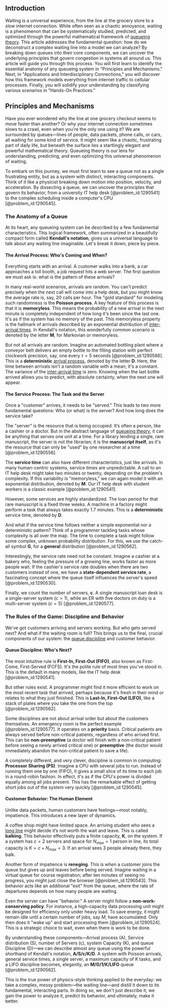 ## Introduction
Waiting is a universal experience, from the line at the grocery store to a slow internet connection. While often seen as a chaotic annoyance, waiting is a phenomenon that can be systematically studied, predicted, and optimized through the powerful mathematical framework of [queueing theory](@article_id:273287). This article addresses the fundamental question: how do we deconstruct a complex waiting line into a model we can analyze? By breaking down queues into their core components, we can uncover the underlying principles that govern congestion in systems all around us. This article will guide you through this process. You will first learn to identify the essential anatomy of any queueing system in "Principles and Mechanisms." Next, in "Applications and Interdisciplinary Connections," you will discover how this framework models everything from internet traffic to cellular processes. Finally, you will solidify your understanding by classifying various scenarios in "Hands-On Practices."

## Principles and Mechanisms

Have you ever wondered why the line at one grocery checkout seems to move faster than another? Or why your internet connection sometimes slows to a crawl, even when you're the only one using it? We are surrounded by queues—lines of people, data packets, phone calls, or cars, all waiting for some kind of service. It might seem like a chaotic, frustrating part of daily life, but beneath the surface lies a startlingly elegant and powerful mathematical theory. Queueing theory is our lens for understanding, predicting, and even optimizing this universal phenomenon of waiting.

To embark on this journey, we must first learn to see a queue not as a single frustrating entity, but as a system with distinct, interacting components. Think of it like a physicist breaking down motion into position, velocity, and acceleration. By dissecting a queue, we can uncover the principles that govern its behavior, from a university IT help desk [@problem_id:1290541] to the complex scheduling inside a computer's CPU [@problem_id:1290545].

### The Anatomy of a Queue

At its heart, any queueing system can be described by a few fundamental characteristics. This logical framework, often summarized in a beautifully compact form called **Kendall's notation**, gives us a universal language to talk about any waiting line imaginable. Let's break it down, piece by piece.

#### The Arrival Process: Who's Coming and When?

Everything starts with an arrival. A customer walks into a bank, a car approaches a toll booth, a job request hits a web server. The first question we must ask is: what is the pattern of these arrivals?

In many real-world scenarios, arrivals are random. You can't predict precisely when the next call will come into a help desk, but you might know the average rate is, say, 20 calls per hour. The "gold standard" for modeling such randomness is the **Poisson process**. A key feature of this process is that it is **memoryless**. This means the probability of a new arrival in the next minute is completely independent of how long it's been since the last one. It's as if the system has no memory of the past. This memoryless property is the hallmark of arrivals described by an exponential distribution of [inter-arrival times](@article_id:198603). In Kendall's notation, this wonderfully common scenario is denoted by the letter **M**, for Markovian or memoryless.

But not all arrivals are random. Imagine an automated bottling plant where a conveyor belt delivers an empty bottle to the filling station with perfect clockwork precision, say, one every $\tau=5$ seconds [@problem_id:1290566]. This is a **deterministic** [arrival process](@article_id:262940), denoted by the letter **D**. Here, the time between arrivals isn't a random variable with a mean; it's a constant. The variance of the [inter-arrival time](@article_id:271390) is zero. Knowing when the last bottle arrived allows you to predict, with absolute certainty, when the next one will appear.

#### The Service Process: The Task and the Server

Once a "customer" arrives, it needs to be "served." This leads to two more fundamental questions: Who (or what) is the server? And how long does the service take?

The "server" is the resource that is being occupied. It’s often a person, like a cashier or a doctor. But in the abstract language of [queueing theory](@article_id:273287), it can be anything that serves one unit at a time. For a library lending a single, rare manuscript, the server is not the librarian; it is the **manuscript itself**, as it's the resource that can only be "used" by one researcher at a time [@problem_id:1290556].

The **service time** can also have different characteristics, just like arrivals. In many human-centric systems, service times are unpredictable. A call to an IT help desk might take two minutes or twenty, depending on the problem's complexity. If this variability is "memoryless," we can again model it with an exponential distribution, denoted by **M**. Our IT help desk with student workers is a classic example [@problem_id:1290541].

However, some services are highly standardized. The loan period for that rare manuscript is a fixed three weeks. A machine in a factory might perform a task that always takes exactly 1.7 minutes. This is a **deterministic** service time, denoted by **D**.

And what if the service time follows neither a simple exponential nor a deterministic pattern? Think of a programmer tackling tasks whose complexity is all over the map. The time to complete a task might follow some complex, unknown probability distribution. For this, we use the catch-all symbol **G**, for a **general** distribution [@problem_id:1290562].

Interestingly, the service rate need not be constant. Imagine a cashier at a bakery who, feeling the pressure of a growing line, works faster as more people wait. If the cashier's service rate doubles when there are two customers instead of one, we have a **state-dependent service rate**, a fascinating concept where the queue itself influences the server's speed [@problem_id:1290530].

Finally, we count the number of servers, **c**. A single manuscript loan desk is a single-server system ($c=1$), while an ER with five doctors on duty is a multi-server system ($c=5$) [@problem_id:1290577].

### The Rules of the Game: Discipline and Behavior

We've got customers arriving and servers working. But who gets served next? And what if the waiting room is full? This brings us to the final, crucial components of our system: the [queue discipline](@article_id:276417) and customer behavior.

#### Queue Discipline: Who's Next?

The most intuitive rule is **First-In, First-Out (FIFO)**, also known as First-Come, First-Served (FCFS). It's the polite rule of most lines you've stood in. This is the default in many models, like the IT help desk [@problem_id:1290541].

But other rules exist. A programmer might find it more efficient to work on the most recent task that arrived, perhaps because it's fresh in their mind or relates to what they just finished. This is **Last-In, First-Out (LIFO)**, like a stack of plates where you take the one from the top [@problem_id:1290562].

Some disciplines are not about arrival order but about the customers themselves. An emergency room is the perfect example [@problem_id:1290577]. It operates on a **priority** basis. Critical patients are always served before non-critical patients, regardless of who arrived first. This can be **non-preemptive** (a doctor will finish with a non-critical patient before seeing a newly arrived critical one) or **preemptive** (the doctor would immediately abandon the non-critical patient to save a life).

A completely different, and very clever, discipline is common in computing: **Processor Sharing (PS)**. Imagine a CPU with several jobs to run. Instead of running them one by one (FIFO), it gives a small slice of its time to each job in a round-robin fashion. In effect, it's as if the CPU's power is divided equally among all jobs present. This has the remarkable effect of getting short jobs out of the system very quickly [@problem_id:1290545].

#### Customer Behavior: The Human Element

Unlike data packets, human customers have feelings—most notably, impatience. This introduces a new layer of dynamics.

A coffee shop might have limited space. An arriving student who sees a [long line](@article_id:155585) might decide it’s not worth the wait and leave. This is called **balking**. This behavior effectively puts a finite capacity, **K**, on the system. If a system has $c=2$ servers and space for $N_{max}=1$ person in line, its total capacity is $K = c + N_{max} = 3$. If an arrival sees $3$ people already there, they balk.

Another form of impatience is **reneging**. This is when a customer joins the queue but gives up and leaves before being served. Imagine waiting in a virtual queue for course registration; after ten minutes of seeing no progress, you might just close the browser [@problem_id:1290543]. This behavior acts like an additional "exit" from the queue, where the rate of departures depends on how many people are waiting.

Even the server can have "behavior." A server might follow a **non-work-conserving policy**. For instance, a high-capacity data processing unit might be designed for efficiency only under heavy load. To save energy, it might remain idle until a certain number of jobs, say $M$, have accumulated. Only then does it "wake up" and start processing them [@problem_id:1290524]. This is a strategic choice to wait, even when there is work to be done.

By understanding these components—Arrival process (A), Service distribution (S), number of Servers (c), system Capacity (K), and queue Discipline (D)—we can describe almost any queue using the powerful shorthand of Kendall's notation, **A/S/c/K/D**. A system with Poisson arrivals, general service times, a single server, a maximum capacity of $K$ tasks, and a LIFO discipline becomes, elegantly, an **M/G/1/K/LIFO** queue [@problem_id:1290562].

This is the true power of physics-style thinking applied to the everyday: we take a complex, messy problem—the waiting line—and distill it down to its fundamental, interacting parts. In doing so, we don't just describe it; we gain the power to analyze it, predict its behavior, and ultimately, make it better.